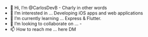 - 👋 Hi, I’m @CarlosDevB - Charly in other words 
- 👀 I’m interested in ... Developing iOS apps and web applications
- 🌱 I’m currently learning ... Express & Flutter.
- 💞️ I’m looking to collaborate on ... -
- 📫 How to reach me ... here DM

<!---
CarlosDevB/CarlosDevB is a ✨ special ✨ repository because its `README.md` (this file) appears on your GitHub profile.
You can click the Preview link to take a look at your changes.
--->
